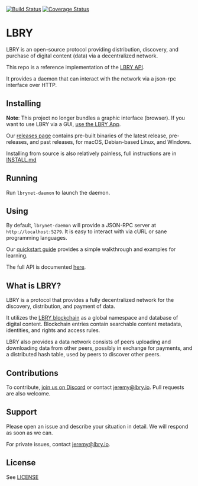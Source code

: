 [![Build Status](https://travis-ci.org/lbryio/lbry.svg?branch=master)](https://travis-ci.org/lbryio/lbry)
[![Coverage Status](https://coveralls.io/repos/github/lbryio/lbry/badge.svg)](https://coveralls.io/github/lbryio/lbry)

# LBRY

LBRY is an open-source protocol providing distribution, discovery, and purchase of digital content (data) via a decentralized network.

This repo is a reference implementation of the [LBRY API](https://lbry.io/api). 

It provides a daemon that can interact with the network via a json-rpc interface over HTTP.

## Installing

**Note**: This project no longer bundles a graphic interface (browser). If you want to use LBRY via a GUI, [use the LBRY App](https://github.com/lbryio/lbry-app).

Our [releases page](https://github.com/lbryio/lbry/releases) contains pre-built binaries of the latest release, pre-releases, and past releases, for macOS, Debian-based Linux, and Windows.

Installing from source is also relatively painless, full instructions are in [INSTALL.md](INSTALL.md)

## Running

Run `lbrynet-daemon` to launch the daemon.

## Using

By default, `lbrynet-daemon` will provide a JSON-RPC server at `http://localhost:5279`. It is easy to interact with via cURL or sane programming languages.

Our [quickstart guide](http://lbry.io/quickstart) provides a simple walkthrough and examples for learning.

The full API is documented [here](https://lbry.io/api).

## What is LBRY?

LBRY is a protocol that provides a fully decentralized network for the discovery, distribution, and payment of data. 

It utilizes the [LBRY blockchain](https://github.com/lbryio/lbrycrd) as a global namespace and database of digital content. Blockchain entries contain searchable content metadata, identities, and rights and access rules.

LBRY also provides a data network consists of peers uploading and downloading data from other peers, possibly in exchange for payments, and a distributed hash table, used by peers to discover other peers.

## Contributions

To contribute, [join us on Discord](https://chat.lbry.io/) or contact jeremy@lbry.io. Pull requests are also welcome.

## Support

Please open an issue and describe your situation in detail. We will respond as soon as we can.

For private issues, contact jeremy@lbry.io.

## License

See [LICENSE](LICENSE)
